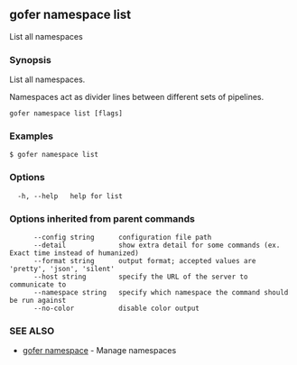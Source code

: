 ## gofer namespace list

List all namespaces

### Synopsis

List all namespaces.

Namespaces act as divider lines between different sets of pipelines.

```
gofer namespace list [flags]
```

### Examples

```
$ gofer namespace list
```

### Options

```
  -h, --help   help for list
```

### Options inherited from parent commands

```
      --config string      configuration file path
      --detail             show extra detail for some commands (ex. Exact time instead of humanized)
      --format string      output format; accepted values are 'pretty', 'json', 'silent'
      --host string        specify the URL of the server to communicate to
      --namespace string   specify which namespace the command should be run against
      --no-color           disable color output
```

### SEE ALSO

- [gofer namespace](gofer_namespace.md) - Manage namespaces
